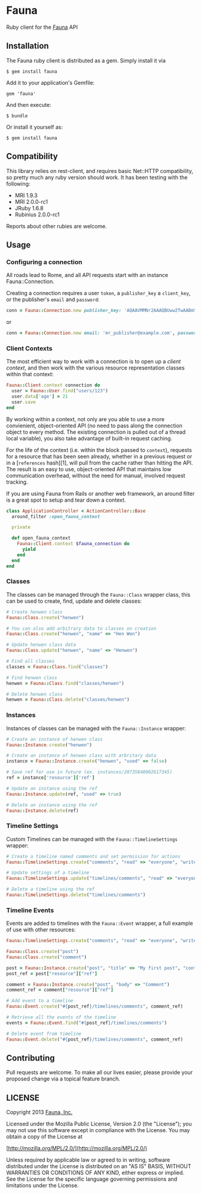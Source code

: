 # Fauna

Ruby client for the [Fauna](http://fauna.org) API

## Installation

The Fauna ruby client is distributed as a gem. Simply install it via

    $ gem install fauna

Add it to your application's Gemfile:

    gem 'fauna'

And then execute:

    $ bundle

Or install it yourself as:

    $ gem install fauna

## Compatibility

This library relies on rest-client, and requires basic Net::HTTP
compatibility, so pretty much any ruby version should work. It has
been testing with the following:

  - MRI 1.9.3
  - MRI 2.0.0-rc1
  - JRuby 1.6.8
  - Rubinius 2.0.0-rc1

Reports about other rubies are welcome.

## Usage

### Configuring a connection

All roads lead to Rome, and all API requests start with an instance Fauna::Connection.

Creating a connection requires a user `token`, a `publisher_key` a
`client_key`, or the publisher's `email` and `password`:

```ruby
conn = Fauna::Connection.new publisher_key: 'AQAAVMMNr2AAAQBUww2TwAABmSDLUjXGqk4gr44fwPPWog'
```

or

```ruby
conn = Fauna::Connection.new email: 'mr_publisher@example.com', password: 'supersekrit'
```

### Client Contexts

The most efficient way to work with a connection is to open up a
*client context*, and then work with the various resource
representation classes within that context:

```ruby
Fauna::Client.context connection do
  user = Fauna::User.find("users/123")
  user.data['age'] = 21
  user.save
end
```

By working within a context, not only are you able to use a more
convienient, object-oriented API (no need to pass along the connection
object to every method. The existing connection is pulled out of a
thread local variable), you also take advantage of built-in request
caching.

For the life of the context (i.e. within the block passed to
`context`), requests for a resource that has been seen already,
whether in a previous request or in a [`references` hash][1], will
pull from the cache rather than hitting the API. The result is an easy
to use, object-oriented API that maintains low communication overhead,
without the need for manual, involved request tracking.

If you are using Fauna from Rails or another web framework, an around
filter is a great spot to setup and tear down a context.

```ruby
class ApplicationController < ActionController::Base
  around_filter :open_fauna_context

  private

  def open_fauna_context
    Fauna::Client.context $fauna_connection do
      yield
    end
  end
end
```

### Classes

The classes can be managed through the ``Fauna::Class`` wrapper class,
this can be used to create, find, update and delete classes:

```ruby
# Create henwen class
Fauna::Class.create("henwen")

# You can also add arbitrary data to classes on creation
Fauna::Class.create("henwen", "name" => "Hen Wen")

# Update henwen class data
Fauna::Class.update("henwen", "name" => "Henwen")

# Find all classes
classes = Fauna::Class.find("classes")

# Find henwen class
henwen = Fauna::Class.find("classes/henwen")

# Delete henwen class
henwen = Fauna::Class.delete("classes/henwen")
```

### Instances

Instances of classes can be managed with the ``Fauna::Instance``
wrapper:

```ruby
# Create an instance of henwen class
Fauna::Instance.create("henwen")

# Create an instance of henwen class with arbritary data
instance = Fauna::Instance.create("henwen", "used" => false)

# Save ref for use in future (ex. instances/20735848002617345)
ref = instance['resource']['ref']

# Update an instance using the ref
Fauna::Instance.update(ref, "used" => true)

# Delete an instance using the ref
Fauna::Instance.delete(ref)
```

### Timeline Settings

Custom Timelines can be managed with the ``Fauna::TimelineSettings``
wrapper:

```ruby
# Create a timeline named comments and set permission for actions
Fauna::TimelineSettings.create("comments", "read" => "everyone", "write" => "follows", "notify" => "followers")

# Update settings of a timeline
Fauna::TimelineSettings.update("timelines/comments", "read" => "everyone", "write" => "everyone", "notify" => "followers"))

# Delete a timeline using the ref
Fauna::TimelineSettings.delete("timelines/comments")
```

### Timeline Events

Events are added to timelines with the ``Fauna::Event`` wrapper, a full
example of use with other resources:

```ruby
Fauna::TimelineSettings.create("comments", "read" => "everyone", "write" => "follows", "notify" => "followers")

Fauna::Class.create("post")
Fauna::Class.create("comment")

post = Fauna::Instance.create("post", "title" => "My first post", "content" => "Hello World")
post_ref = post["resource"]["ref"]

comment = Fauna::Instance.create("post", "body" => "Comment")
comment_ref = comment["resource"]["ref"]

# Add event to a timeline
Fauna::Event.create("#{post_ref}/timelines/comments", comment_ref)

# Retrieve all the events of the timeline
events = Fauna::Event.find("#{post_ref}/timelines/comments")

# Delete event from timeline
Fauna::Event.delete("#{post_ref}/timelines/comments", comment_ref)
```


## Contributing

Pull requests are welcome. To make all our lives easier, please
provide your proposed change via a topical feature branch.

## LICENSE

Copyright 2013 [Fauna, Inc.](https://fauna.org/)

Licensed under the Mozilla Public License, Version 2.0 (the "License"); you may
not use this software except in compliance with the License. You may obtain a
copy of the License at

[http://mozilla.org/MPL/2.0/](http://mozilla.org/MPL/2.0/)

Unless required by applicable law or agreed to in writing, software distributed
under the License is distributed on an "AS IS" BASIS, WITHOUT WARRANTIES OR
CONDITIONS OF ANY KIND, either express or implied. See the License for the
specific language governing permissions and limitations under the License.
